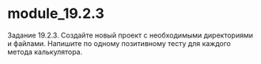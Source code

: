 # module_19.2.3
Задание 19.2.3. Создайте новый проект с необходимыми директориями и файлами. Напишите по одному позитивному тесту для каждого метода калькулятора.
